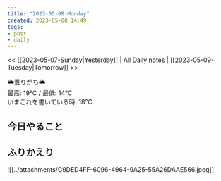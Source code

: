 ```yaml
---
title: "2023-05-08-Monday"
created: 2023-05-08 14:49
tags:
- post
- daily
---
```


<< [[2023-05-07-Sunday|Yesterday]] | [All Daily notes](/tags/daily) | [[2023-05-09-Tuesday|Tomorrow]] >>

🌥️曇りがち🌥️  
最高: 19℃ / 最低: 14℃  
いまこれを書いている時: 18℃

## 今日やること



## ふりかえり

![[../attachments/C9DED4FF-6096-4964-9A25-55A26DAAE566.jpeg]]